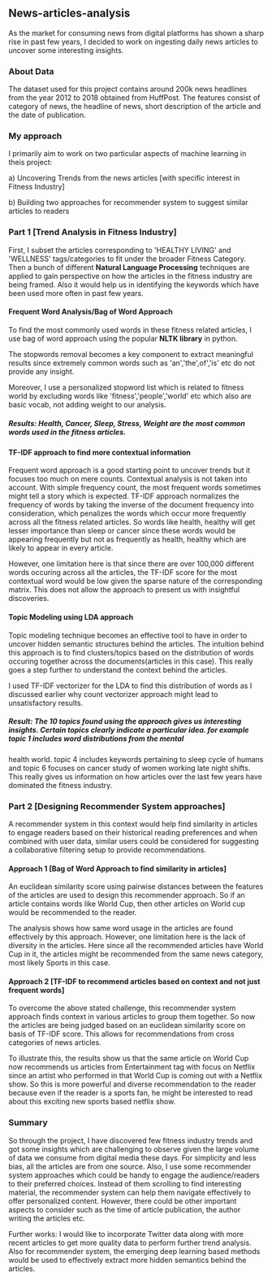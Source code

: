## News-articles-analysis

As the market for consuming news from digital platforms has shown a sharp rise in past few years, I decided to work on ingesting daily news articles to uncover some interesting insights.


### About Data

The dataset used for this project contains around 200k news headlines from the year 2012 to 2018 obtained from HuffPost. The
features consist of category of news, the headline of news, short description of the article and the date of publication. 

### My approach

I primarily aim to work on two particular aspects of machine learning in theis project:

a) Uncovering Trends from the news articles [with specific interest in Fitness Industry]

b) Building two approaches for recommender system to suggest similar articles to readers

### Part 1 [Trend Analysis in Fitness Industry]

First, I subset the articles corresponding to 'HEALTHY LIVING' and 'WELLNESS' tags/categories to fit under the broader Fitness Category. Then a bunch of different **Natural Language Processing** techniques are applied to gain perspective on how the articles in the fitness industry are being framed. Also it would help us in identifying the keywords which have been used more often in past few years.  

#### Frequent Word Analysis/Bag of Word Approach

To find the most commonly used words in these fitness related articles, I use bag of word approach using the popular **NLTK library** in python.

The stopwords removal becomes a key component to extract meaningful results since extremely common words such as 'an','the',of','is' etc do not provide any insight. 

Moreover, I use a personalized stopword list which is related to fitness world by excluding words like 'fitness','people','world' etc which also are basic vocab, not adding weight to our analysis. 

##### Results: Health, Cancer, Sleep, Stress, Weight are the most common words used in the fitness articles.

#### TF-IDF approach to find more contextual information

Frequent word approach is a good starting point to uncover trends but it focuses too much on mere counts. Contextual analysis is not taken into account. With simple frequency count,
the most frequent words sometimes might tell a story which is expected. TF-IDF approach normalizes the frequency of words by taking the inverse of the document frequency into consideration, 
which penalizes the words which occur more frequently across all the fitness related articles. So words like health, healthy will get lesser importance than sleep or cancer since these words would be appearing
frequently but not as frequently as health, healthy which are likely to appear in every article. 

However, one limitation here is that since there are over 100,000 different words occuring across all the articles, the TF-IDF score for the most contextual word would be low given the sparse nature of the corresponding matrix.
This does not allow the approach to present us with insightful discoveries. 

#### Topic Modeling using LDA approach

Topic modeling technique becomes an effective tool to have in order to uncover hidden semantic structures behind the articles. The intuition behind this approach is to find clusters/topics
based on the distribution of words occuring together across the documents(articles in this case). This really goes a step further to understand the context behind the articles. 

I used TF-IDF vectorizer for the LDA to find this distribution of words as I discussed earlier why count vectorizer approach might lead to unsatisfactory results. 

##### Result: The 10 topics found using the approach gives us interesting insights. Certain topics clearly indicate a particular idea. for example topic 1 includes word distributions from the mental
health world. topic 4 includes keywords pertaining to sleep cycle of humans and topic 6 focuses on cancer study of women working late night shifts. This really gives us information on how articles over the last few years 
have dominated the fitness industry. 

### Part 2 [Designing Recommender System approaches]

A recommender system in this context would help find similarity in articles to engage readers based on their historical reading preferences and when combined with user data, 
similar users could be considered for suggesting a collaborative filtering setup to provide recommendations.

#### Approach 1 [Bag of Word Approach to find similarity in articles]

An euclidean similarity score using pairwise distances between the features of the articles are used to design this recommender approach. So if an article contains words like World Cup, then
other articles on World cup would be recommended to the reader. 

The analysis shows how same word usage in the articles are found effectively by this approach. However, one limitation here is the lack of diversity in the articles. Here
since all the recommended articles have World Cup in it, the articles might be recommended from the same news category, most likely Sports in this case. 

#### Approach 2 [TF-IDF to recommend articles based on context and not just frequent words]

To overcome the above stated challenge, this recommender system approach finds context in various articles to group them together. So now the articles are being judged based on an euclidean similarity score
on basis of TF-IDF score. This allows for recommendations from cross categories of news articles. 

To illustrate this, the results show us that the same article on World Cup now recommends us articles from Entertainment tag with focus on Netflix since an artist who performed in that World Cup
is coming out with a Netflix show. So this is more powerful and diverse recommendation to the reader because even if the reader is a sports fan, he might be interested to read about this exciting
new sports based netflix show. 

### Summary

So through the project, I have discovered few fitness industry trends and got some insights which are challenging to observe given the large volume of data we consume from digital media these days.
For simplicity and less bias, all the articles are from one source. Also, I use some recommender system approaches which could be handy to engage the audience/readers to their preferred choices. Instead of them scrolling to find interesting material,
the recommender system can help them navigate effectively to offer personalized content. However, there could be other important aspects to consider such as the time of article publication, the author writing the articles etc. 

Further works: I would like to incorporate Twitter data along with more recent articles to get more quality data to perform further trend analysis. Also for recommender system, the emerging
deep learning based methods would be used to effectively extract more hidden semantics behind the articles. 






